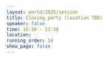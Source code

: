 ```yaml
---
layout: world/2025/session
title: Closing party (location TBD)
speaker: false
time: 18:30 - 22:30
location:
running_order: 14
show_page: false
---
```

